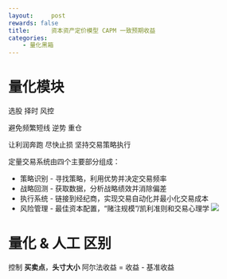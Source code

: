 ```yaml
---
layout:     post
rewards: false
title:      资本资产定价模型 CAPM 一致预期收益
categories:
    - 量化黑箱
---
```


# 量化模块
选股 择时 风控

避免频繁短线 逆势 重仓 

让利润奔跑 尽快止损 坚持交易策略执行

定量交易系统由四个主要部分组成：

- 策略识别 - 寻找策略，利用优势并决定交易频率
- 战略回测 - 获取数据，分析战略绩效并消除偏差
- 执行系统 - 链接到经纪商，实现交易自动化并最小化交易成本
- 风险管理 - 最佳资本配置，“赌注规模”/凯利准则和交易心理学
![](https://ws4.sinaimg.cn/large/006tNbRwgy1fuoeydjwo4j318g0m678m.jpg)

# 量化 & 人工 区别
控制 **买卖点**，**头寸大小**
阿尔法收益 = 收益 - 基准收益





